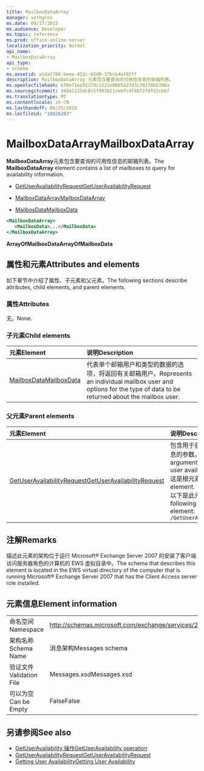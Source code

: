 ```yaml
---
title: MailboxDataArray
manager: sethgros
ms.date: 09/17/2015
ms.audience: Developer
ms.topic: reference
ms.prod: office-online-server
localization_priority: Normal
api_name:
- MailboxDataArray
api_type:
- schema
ms.assetid: a14af788-beee-452c-b5d0-37bcb4ef02ff
description: MailboxDataArray 元素包含要查询的可用性信息的邮箱列表。
ms.openlocfilehash: b76e71ee9127dc2221e0065a27d3c781f8b5786a
ms.sourcegitcommit: 34041125dc8c5f993b21cebfc4f8b72f0fd2cb6f
ms.translationtype: MT
ms.contentlocale: zh-CN
ms.lasthandoff: 06/25/2018
ms.locfileid: "19826283"
---
```

# <a name="mailboxdataarray"></a><span data-ttu-id="c0bbe-103">MailboxDataArray</span><span class="sxs-lookup"><span data-stu-id="c0bbe-103">MailboxDataArray</span></span>

<span data-ttu-id="c0bbe-104">**MailboxDataArray**元素包含要查询的可用性信息的邮箱列表。</span><span class="sxs-lookup"><span data-stu-id="c0bbe-104">The **MailboxDataArray** element contains a list of mailboxes to query for availability information.</span></span> 
  
- [<span data-ttu-id="c0bbe-105">GetUserAvailabilityRequest</span><span class="sxs-lookup"><span data-stu-id="c0bbe-105">GetUserAvailabilityRequest</span></span>](getuseravailabilityrequest.md)
  
- [<span data-ttu-id="c0bbe-106">MailboxDataArray</span><span class="sxs-lookup"><span data-stu-id="c0bbe-106">MailboxDataArray</span></span>](mailboxdataarray.md)
  
- [<span data-ttu-id="c0bbe-107">MailboxData</span><span class="sxs-lookup"><span data-stu-id="c0bbe-107">MailboxData</span></span>](mailboxdata.md)
  
```xml
<MailboxDataArray>
   <MailboxData>...</MailboxData>
</MailboxDataArray>
```

<span data-ttu-id="c0bbe-108">**ArrayOfMailboxData**</span><span class="sxs-lookup"><span data-stu-id="c0bbe-108">**ArrayOfMailboxData**</span></span>

## <a name="attributes-and-elements"></a><span data-ttu-id="c0bbe-109">属性和元素</span><span class="sxs-lookup"><span data-stu-id="c0bbe-109">Attributes and elements</span></span>

<span data-ttu-id="c0bbe-110">如下章节中介绍了属性、子元素和父元素。</span><span class="sxs-lookup"><span data-stu-id="c0bbe-110">The following sections describe attributes, child elements, and parent elements.</span></span>
  
### <a name="attributes"></a><span data-ttu-id="c0bbe-111">属性</span><span class="sxs-lookup"><span data-stu-id="c0bbe-111">Attributes</span></span>

<span data-ttu-id="c0bbe-112">无。</span><span class="sxs-lookup"><span data-stu-id="c0bbe-112">None.</span></span>
  
### <a name="child-elements"></a><span data-ttu-id="c0bbe-113">子元素</span><span class="sxs-lookup"><span data-stu-id="c0bbe-113">Child elements</span></span>

|<span data-ttu-id="c0bbe-114">**元素**</span><span class="sxs-lookup"><span data-stu-id="c0bbe-114">**Element**</span></span>|<span data-ttu-id="c0bbe-115">**说明**</span><span class="sxs-lookup"><span data-stu-id="c0bbe-115">**Description**</span></span>|
|:-----|:-----|
|[<span data-ttu-id="c0bbe-116">MailboxData</span><span class="sxs-lookup"><span data-stu-id="c0bbe-116">MailboxData</span></span>](mailboxdata.md) <br/> |<span data-ttu-id="c0bbe-117">代表单个邮箱用户和类型的数据的选项，将返回有关邮箱用户。</span><span class="sxs-lookup"><span data-stu-id="c0bbe-117">Represents an individual mailbox user and options for the type of data to be returned about the mailbox user.</span></span>  <br/> |
   
### <a name="parent-elements"></a><span data-ttu-id="c0bbe-118">父元素</span><span class="sxs-lookup"><span data-stu-id="c0bbe-118">Parent elements</span></span>

|<span data-ttu-id="c0bbe-119">**元素**</span><span class="sxs-lookup"><span data-stu-id="c0bbe-119">**Element**</span></span>|<span data-ttu-id="c0bbe-120">**说明**</span><span class="sxs-lookup"><span data-stu-id="c0bbe-120">**Description**</span></span>|
|:-----|:-----|
|[<span data-ttu-id="c0bbe-121">GetUserAvailabilityRequest</span><span class="sxs-lookup"><span data-stu-id="c0bbe-121">GetUserAvailabilityRequest</span></span>](getuseravailabilityrequest.md) <br/> |<span data-ttu-id="c0bbe-122">包含用于获取用户的可用性信息的参数。</span><span class="sxs-lookup"><span data-stu-id="c0bbe-122">Contains the arguments used to obtain user availability information.</span></span> <span data-ttu-id="c0bbe-123">这是根元素。</span><span class="sxs-lookup"><span data-stu-id="c0bbe-123">This is a root element.</span></span>  <br/> <span data-ttu-id="c0bbe-124">以下是此元素的 XPath:</span><span class="sxs-lookup"><span data-stu-id="c0bbe-124">The following is the XPath to this element:</span></span>  <br/>  `/GetUserAvailabilityRequest` <br/> |
   
## <a name="remarks"></a><span data-ttu-id="c0bbe-125">注解</span><span class="sxs-lookup"><span data-stu-id="c0bbe-125">Remarks</span></span>

<span data-ttu-id="c0bbe-126">描述此元素的架构位于运行 Microsoft® Exchange Server 2007 的安装了客户端访问服务器角色的计算机的 EWS 虚拟目录中。</span><span class="sxs-lookup"><span data-stu-id="c0bbe-126">The schema that describes this element is located in the EWS virtual directory of the computer that is running Microsoft® Exchange Server 2007 that has the Client Access server role installed.</span></span>
  
## <a name="element-information"></a><span data-ttu-id="c0bbe-127">元素信息</span><span class="sxs-lookup"><span data-stu-id="c0bbe-127">Element information</span></span>

|||
|:-----|:-----|
|<span data-ttu-id="c0bbe-128">命名空间</span><span class="sxs-lookup"><span data-stu-id="c0bbe-128">Namespace</span></span>  <br/> |http://schemas.microsoft.com/exchange/services/2006/messages  <br/> |
|<span data-ttu-id="c0bbe-129">架构名称</span><span class="sxs-lookup"><span data-stu-id="c0bbe-129">Schema Name</span></span>  <br/> |<span data-ttu-id="c0bbe-130">消息架构</span><span class="sxs-lookup"><span data-stu-id="c0bbe-130">Messages schema</span></span>  <br/> |
|<span data-ttu-id="c0bbe-131">验证文件</span><span class="sxs-lookup"><span data-stu-id="c0bbe-131">Validation File</span></span>  <br/> |<span data-ttu-id="c0bbe-132">Messages.xsd</span><span class="sxs-lookup"><span data-stu-id="c0bbe-132">Messages.xsd</span></span>  <br/> |
|<span data-ttu-id="c0bbe-133">可以为空</span><span class="sxs-lookup"><span data-stu-id="c0bbe-133">Can be Empty</span></span>  <br/> |<span data-ttu-id="c0bbe-134">False</span><span class="sxs-lookup"><span data-stu-id="c0bbe-134">False</span></span>  <br/> |
   
## <a name="see-also"></a><span data-ttu-id="c0bbe-135">另请参阅</span><span class="sxs-lookup"><span data-stu-id="c0bbe-135">See also</span></span>

- [<span data-ttu-id="c0bbe-136">GetUserAvailability 操作</span><span class="sxs-lookup"><span data-stu-id="c0bbe-136">GetUserAvailability operation</span></span>](getuseravailability-operation.md)
- [<span data-ttu-id="c0bbe-137">GetUserAvailabilityRequest</span><span class="sxs-lookup"><span data-stu-id="c0bbe-137">GetUserAvailabilityRequest</span></span>](getuseravailabilityrequest.md)
- [<span data-ttu-id="c0bbe-138">Getting User Availability</span><span class="sxs-lookup"><span data-stu-id="c0bbe-138">Getting User Availability</span></span>](http://msdn.microsoft.com/library/d4133fcb-9b0f-4e6b-aadf-a389da83516a%28Office.15%29.aspx)

